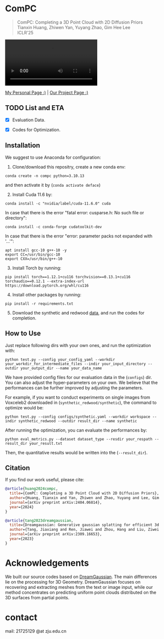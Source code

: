 # ComPC

> ComPC: Completing a 3D Point Cloud with 2D Diffusion Priors  
> Tianxin Huang, Zhiwen Yan, Yuyang Zhao, Gim Hee Lee  
> ICLR'25

![intro](obj_quali.mp4)

[My Personal Page :)](https://tianxinhuang.github.io/) | [Our Project Page :)](https://tianxinhuang.github.io/projects/ComPC)

## TODO List and ETA
- [x] Evaluation Data.

- [x] Codes for Optimization.


## Installation
We suggest to use Anaconda for configuration:

1. Clone/download this repositry, create a new conda env: 

```
conda create -n compc python=3.10.13
```

and then activate it by (`conda activate deface`)

2. Install Cuda 11.6 by: 

```
conda install -c "nvidia/label/cuda-11.6.0" cuda
```

In case that there is the error "fatal error: cusparse.h: No such file or directory":

```
conda install -c conda-forge cudatoolkit-dev
```

In case that there is the error "error: parameter packs not expanded with '...'":

```
apt install gcc-10 g++-10 -y
export CC=/usr/bin/gcc-10
export CXX=/usr/bin/g++-10
```

3. Install Torch by running:

```
pip install torch==1.12.1+cu116 torchvision==0.13.1+cu116 torchaudio==0.12.1 --extra-index-url https://download.pytorch.org/whl/cu116
```

4. Install other packages by running: 

```
pip install -r requirements.txt
```

5. Download the synthetic and redwood [data](https://drive.google.com/drive/folders/1Ce2xk6kpTkKG-vKbtcsEs2JiJTmdiYaD?usp=drive_link), and run the codes for completion.

## How to Use

Just replace following dirs with your own ones, and run the optimization with:

```
python test.py --config your_config_yaml --workdir your_workdir_for_intermediate_files --indir your_input_directory --outdir your_output_dir --name your_data_name
```

We have provided config files for our evaluation data in the (`configs`) dir. You can also adjust the hyper-parameters on your own. We believe that the performances can be further improved by adjusting the parameters.

For example, if you want to conduct experiments on single images from Voxceleb2 downloaded in (`synthetic_redwood/synthetic`), the command to optimize would be:

```
python test.py --config configs/synthetic.yaml --workdir workspace --indir synthetic_redwood --outdir result_dir --name synthetic
```


After running the optimization, you can evaluate the performances by:

```
python eval_metrics.py --dataset dataset_type --resdir your_respath --result_dir your_result.txt
```

Then, the quantitative results would be written into the (`--result_dir`).


## Citation

If you find our work useful, please cite:

```bibtex
@article{huang2024compc,
  title={ComPC: Completing a 3D Point Cloud with 2D Diffusion Priors},
  author={Huang, Tianxin and Yan, Zhiwen and Zhao, Yuyang and Lee, Gim Hee},
  journal={arXiv preprint arXiv:2404.06814},
  year={2024}
}
```

```bibtex
@article{tang2023dreamgaussian,
  title={Dreamgaussian: Generative gaussian splatting for efficient 3d content creation},
  author={Tang, Jiaxiang and Ren, Jiawei and Zhou, Hang and Liu, Ziwei and Zeng, Gang},
  journal={arXiv preprint arXiv:2309.16653},
  year={2023}
}
```

# Acknowledgements
We built our source codes based on [DreamGaussian](https://github.com/dreamgaussian/dreamgaussian). The main differences lie on the processing for 3D Geometry. DreamGaussian focuses on recovering and extracting meshes from the text or image input, while our method concentrates on predicting uniform point clouds distributed on the 3D surfaces from partial points.   

# contact 
mail: 21725129 @at zju.edu.cn
